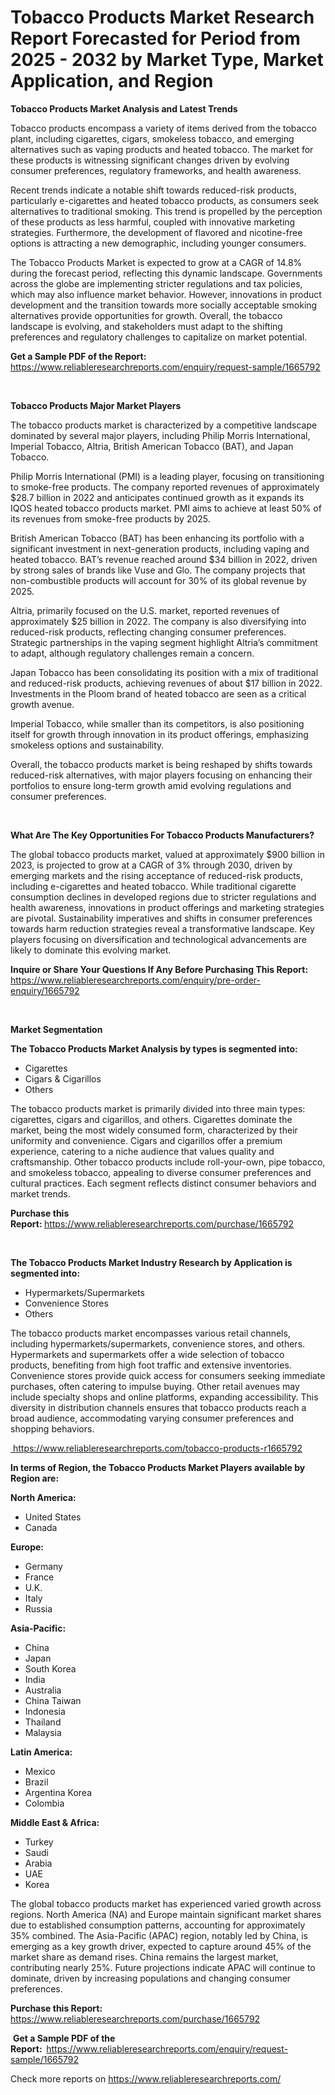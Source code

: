 <p><h1>Tobacco Products Market Research Report Forecasted for Period from 2025 -  2032 by Market Type, Market Application, and Region</h1></p><p><strong>Tobacco Products Market Analysis and Latest Trends</strong></p>
<p><p>Tobacco products encompass a variety of items derived from the tobacco plant, including cigarettes, cigars, smokeless tobacco, and emerging alternatives such as vaping products and heated tobacco. The market for these products is witnessing significant changes driven by evolving consumer preferences, regulatory frameworks, and health awareness.</p><p>Recent trends indicate a notable shift towards reduced-risk products, particularly e-cigarettes and heated tobacco products, as consumers seek alternatives to traditional smoking. This trend is propelled by the perception of these products as less harmful, coupled with innovative marketing strategies. Furthermore, the development of flavored and nicotine-free options is attracting a new demographic, including younger consumers.</p><p>The Tobacco Products Market is expected to grow at a CAGR of 14.8% during the forecast period, reflecting this dynamic landscape. Governments across the globe are implementing stricter regulations and tax policies, which may also influence market behavior. However, innovations in product development and the transition towards more socially acceptable smoking alternatives provide opportunities for growth. Overall, the tobacco landscape is evolving, and stakeholders must adapt to the shifting preferences and regulatory challenges to capitalize on market potential.</p></p>
<p><strong>Get a Sample PDF of the Report:&nbsp;</strong> <a href="https://www.reliableresearchreports.com/enquiry/request-sample/1665792?utm_campaign=2338&utm_medium=2&utm_source=Github&utm_content=ia&utm_term=09022025&utm_id=tobacco-products">https://www.reliableresearchreports.com/enquiry/request-sample/1665792</a></p>
<p>&nbsp;</p>
<p><strong>Tobacco Products Major Market Players</strong></p>
<p><p>The tobacco products market is characterized by a competitive landscape dominated by several major players, including Philip Morris International, Imperial Tobacco, Altria, British American Tobacco (BAT), and Japan Tobacco.</p><p>Philip Morris International (PMI) is a leading player, focusing on transitioning to smoke-free products. The company reported revenues of approximately $28.7 billion in 2022 and anticipates continued growth as it expands its IQOS heated tobacco products market. PMI aims to achieve at least 50% of its revenues from smoke-free products by 2025.</p><p>British American Tobacco (BAT) has been enhancing its portfolio with a significant investment in next-generation products, including vaping and heated tobacco. BAT’s revenue reached around $34 billion in 2022, driven by strong sales of brands like Vuse and Glo. The company projects that non-combustible products will account for 30% of its global revenue by 2025.</p><p>Altria, primarily focused on the U.S. market, reported revenues of approximately $25 billion in 2022. The company is also diversifying into reduced-risk products, reflecting changing consumer preferences. Strategic partnerships in the vaping segment highlight Altria’s commitment to adapt, although regulatory challenges remain a concern.</p><p>Japan Tobacco has been consolidating its position with a mix of traditional and reduced-risk products, achieving revenues of about $17 billion in 2022. Investments in the Ploom brand of heated tobacco are seen as a critical growth avenue.</p><p>Imperial Tobacco, while smaller than its competitors, is also positioning itself for growth through innovation in its product offerings, emphasizing smokeless options and sustainability.</p><p>Overall, the tobacco products market is being reshaped by shifts towards reduced-risk alternatives, with major players focusing on enhancing their portfolios to ensure long-term growth amid evolving regulations and consumer preferences.</p></p>
<p>&nbsp;</p>
<p><strong>What Are The Key Opportunities For Tobacco Products Manufacturers?</strong></p>
<p><p>The global tobacco products market, valued at approximately $900 billion in 2023, is projected to grow at a CAGR of 3% through 2030, driven by emerging markets and the rising acceptance of reduced-risk products, including e-cigarettes and heated tobacco. While traditional cigarette consumption declines in developed regions due to stricter regulations and health awareness, innovations in product offerings and marketing strategies are pivotal. Sustainability imperatives and shifts in consumer preferences towards harm reduction strategies reveal a transformative landscape. Key players focusing on diversification and technological advancements are likely to dominate this evolving market.</p></p>
<p><strong>Inquire or Share Your Questions If Any Before Purchasing This Report:</strong> <a href="https://www.reliableresearchreports.com/enquiry/pre-order-enquiry/1665792?utm_campaign=2338&utm_medium=2&utm_source=Github&utm_content=ia&utm_term=09022025&utm_id=tobacco-products">https://www.reliableresearchreports.com/enquiry/pre-order-enquiry/1665792</a></p>
<p>&nbsp;</p>
<p><strong>Market Segmentation</strong></p>
<p><strong>The Tobacco Products Market Analysis by types is segmented into:</strong></p>
<p><ul><li>Cigarettes</li><li>Cigars & Cigarillos</li><li>Others</li></ul></p>
<p><p>The tobacco products market is primarily divided into three main types: cigarettes, cigars and cigarillos, and others. Cigarettes dominate the market, being the most widely consumed form, characterized by their uniformity and convenience. Cigars and cigarillos offer a premium experience, catering to a niche audience that values quality and craftsmanship. Other tobacco products include roll-your-own, pipe tobacco, and smokeless tobacco, appealing to diverse consumer preferences and cultural practices. Each segment reflects distinct consumer behaviors and market trends.</p></p>
<p><strong>Purchase this Report:&nbsp;</strong><a href="https://www.reliableresearchreports.com/purchase/1665792?utm_campaign=2338&utm_medium=2&utm_source=Github&utm_content=ia&utm_term=09022025&utm_id=tobacco-products">https://www.reliableresearchreports.com/purchase/1665792</a></p>
<p>&nbsp;</p>
<p><strong>The Tobacco Products Market Industry Research by Application is segmented into:</strong></p>
<p><ul><li>Hypermarkets/Supermarkets</li><li>Convenience Stores</li><li>Others</li></ul></p>
<p><p>The tobacco products market encompasses various retail channels, including hypermarkets/supermarkets, convenience stores, and others. Hypermarkets and supermarkets offer a wide selection of tobacco products, benefiting from high foot traffic and extensive inventories. Convenience stores provide quick access for consumers seeking immediate purchases, often catering to impulse buying. Other retail avenues may include specialty shops and online platforms, expanding accessibility. This diversity in distribution channels ensures that tobacco products reach a broad audience, accommodating varying consumer preferences and shopping behaviors.</p></p>
<p><a href="https://www.reliableresearchreports.com/tobacco-products-r1665792?utm_campaign=2338&utm_medium=2&utm_source=Github&utm_content=ia&utm_term=09022025&utm_id=tobacco-products">&nbsp;https://www.reliableresearchreports.com/tobacco-products-r1665792</a></p>
<p><strong>In terms of Region, the Tobacco Products Market Players available by Region are:</strong></p>
<p>
    <p> <strong> North America: </strong>
        <ul>
            <li>United States</li>
            <li>Canada</li>
        </ul>
        </p> 
    <p> <strong> Europe: </strong>
        <ul>
            <li>Germany</li>
            <li>France</li>
            <li>U.K.</li>
            <li>Italy</li>
            <li>Russia</li>
        </ul>
        </p> 
    <p> <strong> Asia-Pacific: </strong>
        <ul>
            <li>China</li>
            <li>Japan</li>
            <li>South Korea</li>
            <li>India</li>
            <li>Australia</li>
            <li>China Taiwan</li>
            <li>Indonesia</li>
            <li>Thailand</li>
            <li>Malaysia</li>
        </ul>
        </p> 
    <p> <strong> Latin America: </strong>
        <ul>
            <li>Mexico</li>
            <li>Brazil</li>
            <li>Argentina Korea</li>
            <li>Colombia</li>
        </ul>
        </p> 
    <p> <strong> Middle East & Africa: </strong>
        <ul>
            <li>Turkey</li>
            <li>Saudi</li>
            <li>Arabia</li>
            <li>UAE</li>
            <li>Korea</li>
        </ul>
    </p>
    </p>
<p><p>The global tobacco products market has experienced varied growth across regions. North America (NA) and Europe maintain significant market shares due to established consumption patterns, accounting for approximately 35% combined. The Asia-Pacific (APAC) region, notably led by China, is emerging as a key growth driver, expected to capture around 45% of the market share as demand rises. China remains the largest market, contributing nearly 25%. Future projections indicate APAC will continue to dominate, driven by increasing populations and changing consumer preferences.</p></p>
<p><strong>Purchase this Report: </strong><a href="https://www.reliableresearchreports.com/purchase/1665792?utm_campaign=2338&utm_medium=2&utm_source=Github&utm_content=ia&utm_term=09022025&utm_id=tobacco-products">https://www.reliableresearchreports.com/purchase/1665792</a></p>
<p>&nbsp;<strong>Get a Sample PDF of the Report:&nbsp;&nbsp;</strong><a href="https://www.reliableresearchreports.com/enquiry/request-sample/1665792?utm_campaign=2338&utm_medium=2&utm_source=Github&utm_content=ia&utm_term=09022025&utm_id=tobacco-products">https://www.reliableresearchreports.com/enquiry/request-sample/1665792</a></p>
<p><strong></strong></p>
<p>Check more reports on <a href="https://www.reliableresearchreports.com/?utm_campaign=2338&utm_medium=2&utm_source=Github&utm_content=ia&utm_term=09022025&utm_id=tobacco-products">https://www.reliableresearchreports.com/</a></p>